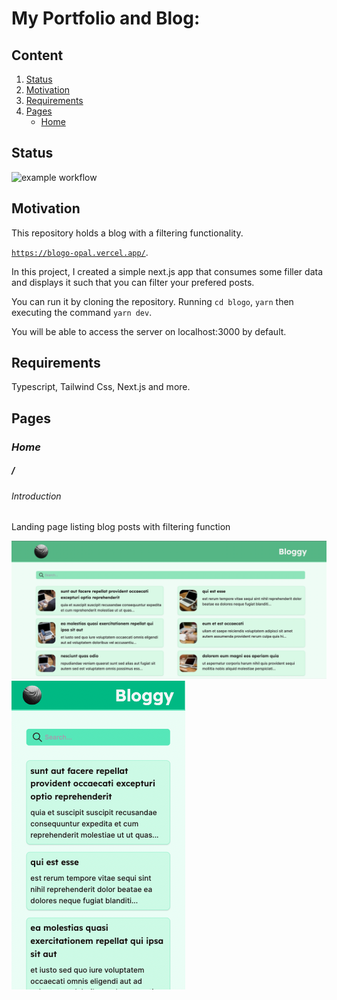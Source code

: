 # My Portfolio and Blog:

## Content

1. [Status](#Status)
2. [Motivation](#Motivation) 
3. [Requirements](#Requirements)
4. [Pages](#Pages)
    - [Home](#Home)

## Status

![example workflow](https://github.com/vix993/blogo/actions/workflows/node.js.yml/badge.svg)

## Motivation

This repository holds a blog with a filtering functionality.

[`https://blogo-opal.vercel.app/`](https://blogo-opal.vercel.app/).

In this project, I created a simple next.js app that consumes some filler data and displays it such that you can filter your prefered posts.

You can run it by cloning the repository. Running `cd blogo`, `yarn` then executing the command `yarn dev`.

You will be able to access the server on localhost:3000 by default.

## Requirements

Typescript, Tailwind Css, Next.js and more.

## Pages
### *Home*

##### /

###### Introduction

Landing page listing blog posts with filtering function

<img style="object-fit: contain;" src="./presentation/screenshotLanding.png" alt="screenshot of landing page UI"/>
<img style="object-fit: contain;" src="./presentation/screenshotLandingMb.png" alt="screenshot of landing page UI mobile"/>
